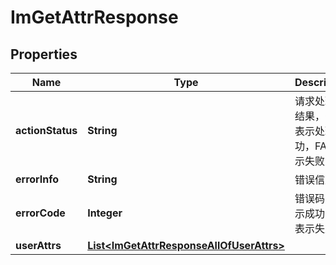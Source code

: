 

# ImGetAttrResponse


## Properties

| Name | Type | Description | Notes |
|------------ | ------------- | ------------- | -------------|
|**actionStatus** | **String** | 请求处理的结果，OK 表示处理成功，FAIL 表示失败 |  [optional] |
|**errorInfo** | **String** | 错误信息 |  |
|**errorCode** | **Integer** | 错误码，0表示成功，非0表示失败 |  |
|**userAttrs** | [**List&lt;ImGetAttrResponseAllOfUserAttrs&gt;**](ImGetAttrResponseAllOfUserAttrs.md) |  |  [optional] |



